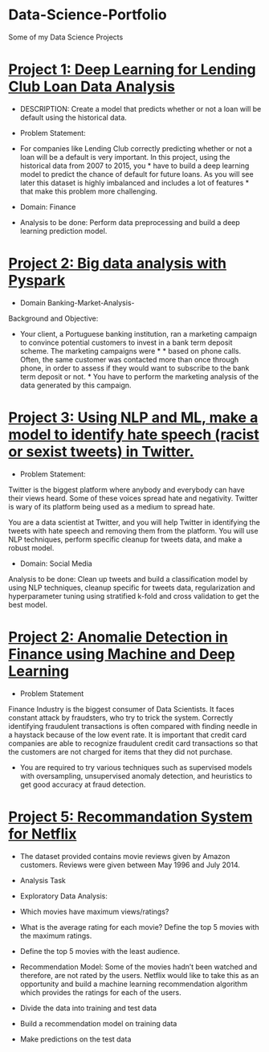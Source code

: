 # Data-Science-Portfolio
Some of my Data Science Projects


# [Project 1: Deep Learning for Lending Club Loan Data Analysis](https://github.com/KamilaKare/deep_learning/blob/main/projet_DL.ipynb) 

* DESCRIPTION: Create a model that predicts whether or not a loan will be default using the historical data.

* Problem Statement:  

* For companies like Lending Club correctly predicting whether or not a loan will be a default is very important. In this project, using the historical data from 2007 to 2015, you * have to build a deep learning model to predict the chance of default for future loans. As you will see later this dataset is highly imbalanced and includes a lot of features * that make this problem more challenging.

* Domain: Finance

* Analysis to be done: Perform data preprocessing and build a deep learning prediction model. 

# [Project 2: Big data analysis with Pyspark](https://github.com/KamilaKare/Big-data-project/blob/main/project_Bigdata.ipynb)

* Domain Banking-Market-Analysis-

Background and Objective:

* Your client, a Portuguese banking institution, ran a marketing campaign to convince potential customers to invest in a bank term deposit scheme. The marketing campaigns were * * based on phone calls. Often, the same customer was contacted more than once through phone, in order to assess if they would want to subscribe to the bank term deposit or not. * You have to perform the marketing analysis of the data generated by this campaign.

# [Project 3: Using NLP and ML, make a model to identify hate speech (racist or sexist tweets) in Twitter.](https://github.com/KamilaKare/deep_learning/blob/main/ProjectNLP.ipynb)

* Problem Statement:  

Twitter is the biggest platform where anybody and everybody can have their views heard. Some of these voices spread hate and negativity. Twitter is wary of its platform being used as a medium  to spread hate. 

You are a data scientist at Twitter, and you will help Twitter in identifying the tweets with hate speech and removing them from the platform. You will use NLP techniques, perform specific cleanup for tweets data, and make a robust model.

* Domain: Social Media

Analysis to be done: Clean up tweets and build a classification model by using NLP techniques, cleanup specific for tweets data, regularization and hyperparameter tuning using stratified k-fold and cross validation to get the best model.

# [Project 2: Anomalie Detection in Finance using Machine and Deep Learning](https://github.com/KamilaKare/deep_learning/blob/main/AI%20Capstone.ipynb)


 * Problem Statement
 
 Finance Industry is the biggest consumer of Data Scientists. It faces constant attack by fraudsters, who try to trick the system. Correctly identifying fraudulent transactions is often compared with finding needle in a haystack because of the low event rate. 
It is important that credit card companies are able to recognize fraudulent credit card transactions so that the customers are not charged for items that they did not purchase.
* You are required to try various techniques such as supervised models with oversampling, unsupervised anomaly detection, and heuristics to get good accuracy at fraud detection.

# [Project 5: Recommandation System for Netflix](https://github.com/KamilaKare/recommander-system/blob/master/recommander.ipynb)

* The dataset provided contains movie reviews given by Amazon customers. Reviews were given between May 1996 and July 2014.

* Analysis Task
*  Exploratory Data Analysis:

* Which movies have maximum views/ratings?
* What is the average rating for each movie? Define the top 5 movies with the maximum ratings.
* Define the top 5 movies with the least audience.
*  Recommendation Model: Some of the movies hadn’t been watched and therefore, are not rated by the users. Netflix would like to take this as an opportunity and build a machine learning recommendation algorithm which provides the ratings for each of the users.

* Divide the data into training and test data
* Build a recommendation model on training data
* Make predictions on the test data





